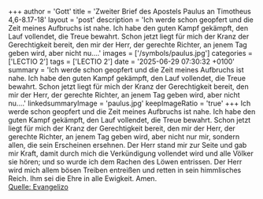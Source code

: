 +++
author = 'Gott'
title = 'Zweiter Brief des Apostels Paulus an Timotheus 4,6-8.17-18'
layout = 'post'
description = 'Ich werde schon geopfert und die Zeit meines Aufbruchs ist nahe. Ich habe den guten Kampf gekämpft, den Lauf vollendet, die Treue bewahrt. Schon jetzt liegt für mich der Kranz der Gerechtigkeit bereit, den mir der Herr, der gerechte Richter, an jenem Tag geben wird, aber nicht nu....'
images = ['/symbols/paulus.jpg']
categories = ['LECTIO 2']
tags = ['LECTIO 2']
date = '2025-06-29 07:30:32 +0100'
summary = 'Ich werde schon geopfert und die Zeit meines Aufbruchs ist nahe. Ich habe den guten Kampf gekämpft, den Lauf vollendet, die Treue bewahrt. Schon jetzt liegt für mich der Kranz der Gerechtigkeit bereit, den mir der Herr, der gerechte Richter, an jenem Tag geben wird, aber nicht nu....'
linkedsummaryImage = 'paulus.jpg'
keepImageRatio = 'true'
+++
Ich werde schon geopfert und die Zeit meines Aufbruchs ist nahe.
Ich habe den guten Kampf gekämpft, den Lauf vollendet, die Treue bewahrt.
Schon jetzt liegt für mich der Kranz der Gerechtigkeit bereit, den mir der Herr, der gerechte Richter, an jenem Tag geben wird, aber nicht nur mir, sondern allen, die sein Erscheinen ersehnen.<!--more-->
Der Herr stand mir zur Seite und gab mir Kraft, damit durch mich die Verkündigung vollendet wird und alle Völker sie hören; und so wurde ich dem Rachen des Löwen entrissen.
Der Herr wird mich allem bösen Treiben entreißen und retten in sein himmlisches Reich. Ihm sei die Ehre in alle Ewigkeit. Amen.<br> [Quelle: Evangelizo](https://evangeliumtagfuertag.org/DE/gospel)